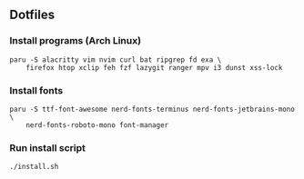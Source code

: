 ## Dotfiles

### Install programs (Arch Linux)
```
paru -S alacritty vim nvim curl bat ripgrep fd exa \
    firefox htop xclip feh fzf lazygit ranger mpv i3 dunst xss-lock
```

### Install fonts
```
paru -S ttf-font-awesome nerd-fonts-terminus nerd-fonts-jetbrains-mono \
    nerd-fonts-roboto-mono font-manager
```

### Run install script
```
./install.sh
```
